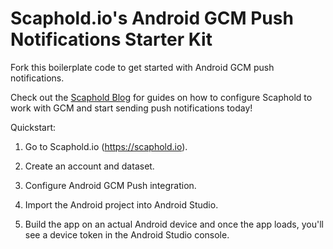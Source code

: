 # Scaphold.io's Android GCM Push Notifications Starter Kit

Fork this boilerplate code to get started with Android GCM push notifications.

Check out the [Scaphold Blog](https://scaphold.io/community/blog/) for guides on how to configure Scaphold to work with GCM
and start sending push notifications today!

Quickstart:

1) Go to Scaphold.io (https://scaphold.io).

2) Create an account and dataset.

3) Configure Android GCM Push integration.

4) Import the Android project into Android Studio.

5) Build the app on an actual Android device and once the app loads, you'll see a device token in the Android Studio console.